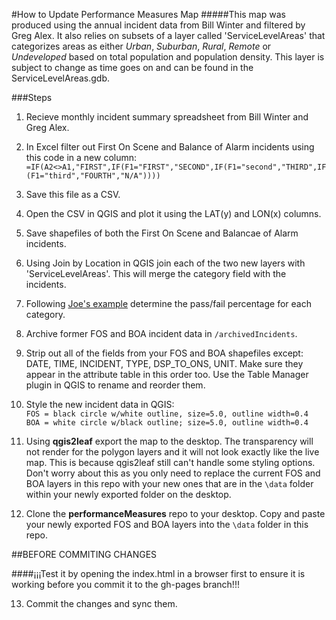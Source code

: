 #How to Update Performance Measures Map
#####This map was produced using the annual incident data from Bill Winter and filtered by Greg Alex.  It also relies on subsets of a layer called 'ServiceLevelAreas' that categorizes areas as either *Urban*, *Suburban*, *Rural*, *Remote* or *Undeveloped* based on total population and population density.  This layer is subject to change as time goes on and can be found in the ServiceLevelAreas.gdb.  

###Steps  
1.  Recieve monthly incident summary spreadsheet from Bill Winter and Greg Alex.  

2.  In Excel filter out First On Scene and Balance of Alarm incidents using this code in a new column:  
`=IF(A2<>A1,"FIRST",IF(F1="FIRST","SECOND",IF(F1="second","THIRD",IF(F1="third","FOURTH","N/A"))))`  

3.  Save this file as a CSV.  

4.  Open the CSV in QGIS and plot it using the LAT(y) and LON(x) columns.  

5.  Save shapefiles of both the First On Scene and Balancae of Alarm incidents.   

6.  Using Join by Location in QGIS join each of the two new layers with 'ServiceLevelAreas'.  This will merge the category field with the incidents.  

7.  Following [Joe's example](https://gist.github.com/oeon/c3e67e745f78da4b2a11 "Strategic Plan GIS Notes") determine the pass/fail percentage for each category.  

8.  Archive former FOS and BOA incident data in `/archivedIncidents`.  

9.  Strip out all of the fields from your FOS and BOA shapefiles except: DATE, TIME, INCIDENT, TYPE, DSP_TO_ONS, UNIT.  Make sure they appear in the attribute table in this order too.  Use the Table Manager plugin in QGIS to rename and reorder them.  

10.  Style the new incident data in QGIS:      
`FOS = black circle w/white outline, size=5.0, outline width=0.4`   
`BOA = white circle w/black outline; size=5.0, outline width=0.4`  

11.  Using **qgis2leaf** export the map to the desktop.  The transparency will not render for the polygon layers and it will not look exactly like the live map.  This is because qgis2leaf still can't handle some styling options.  Don't worry about this as you only need to replace the current FOS and BOA layers in this repo with your new ones that are in the `\data` folder within your newly exported folder on the desktop.  

12.  Clone the **performanceMeasures** repo to your desktop.  Copy and paste your newly exported FOS and BOA layers into the `\data` folder in this repo.

##BEFORE COMMITING CHANGES  

####¡¡¡Test it by opening the index.html in a browser  first to ensure it is working before you commit it to the gh-pages branch!!!    

13.  Commit the changes and sync them.
